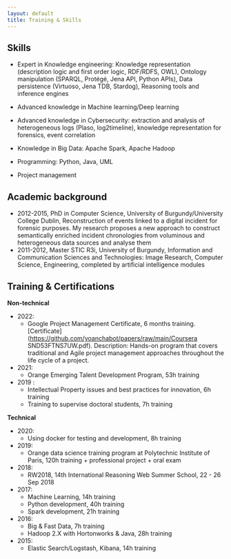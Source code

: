 ```yaml
---
layout: default
title: Training & Skills
---
```


## Skills
* Expert in Knowledge engineering: Knowledge representation (description logic and first order logic, RDF/RDFS, OWL), Ontology manipulation (SPARQL, Protégé, Jena API, Python APIs), Data persistence (Virtuoso, Jena TDB, Stardog), Reasoning tools and inference engines
* Advanced knowledge in Machine learning/Deep learning
* Advanced knowledge in Cybersecurity: extraction and analysis of heterogeneous logs (Plaso, log2timeline), knowledge representation for forensics, event correlation
* Knowledge in Big Data: Apache Spark, Apache Hadoop

* Programming: Python, Java, UML

* Project management

## Academic background
* 2012-2015, PhD in Computer Science, University of Burgundy/University College Dublin, Reconstruction of events linked to a digital incident for forensic purposes. My research proposes a new approach to construct semantically enriched incident chronologies from voluminous and heterogeneous data sources and analyse them
* 2011-2012, Master STIC R3i, University of Burgundy, Information and Communication Sciences and Technologies: Image Research, Computer Science, Engineering, completed by artificial intelligence modules

## Training & Certifications
<b>Non-technical</b>
* 2022:
  * Google Project Management Certificate, 6 months training. [Certificate](https://github.com/yoanchabot/papers/raw/main/Coursera SND53FTNS7UW.pdf). Description: Hands-on program that covers traditional and Agile project management approaches throughout the life cycle of a project.
* 2021:
  * Orange Emerging Talent Development Program, 53h training
* 2019 :
  * Intellectual Property issues and best practices for innovation, 6h training
  * Training to supervise doctoral students, 7h training

<b>Technical</b>
* 2020:
  * Using docker for testing and development, 8h training
* 2019:
  * Orange data science training program at Polytechnic Institute of Paris, 120h training + professional project + oral exam
* 2018:
  * RW2018, 14th International Reasoning Web Summer School, 22 - 26 Sep 2018  
* 2017:
  * Machine Learning, 14h training
  * Python development, 40h training
  * Spark development, 21h training
* 2016:
  * Big & Fast Data, 7h training
  * Hadoop 2.X with Hortonworks & Java, 28h training
* 2015:
  * Elastic Search/Logstash, Kibana, 14h training

